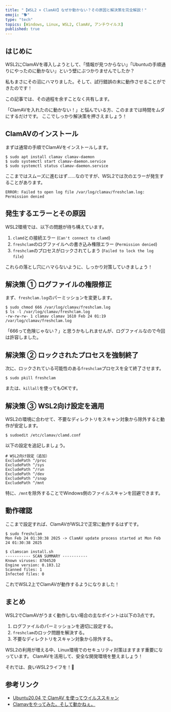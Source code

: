 ```yaml
---
title: "【WSL2 × ClamAV】なぜか動かない？その原因と解決策を完全解説！"
emoji: "🐕"
type: "tech"
topics: [Windows, Linux, WSL2, ClamAV, アンチウイルス]
published: true
---
```

## はじめに

WSL2にClamAVを導入しようとして、「情報が見つからない」「Ubuntuの手順通りにやったのに動かない」という壁にぶつかりませんでしたか？

私もまさにその沼にハマりました。そして、試行錯誤の末に動作させることができたのです！

この記事では、その過程を余すことなく共有します。

「ClamAVを入れたのに動かない！」と悩んでいる方、このままでは時間をムダにするだけです。
ここでしっかり解決策を押さえましょう！

## ClamAVのインストール

まずは通常の手順でClamAVをインストールします。

```shell-session
$ sudo apt install clamav clamav-daemon
$ sudo systemctl start clamav-daemon.service
$ sudo systemctl status clamav-daemon.service
```

ここまではスムーズに進むはず……なのですが、WSL2では次のエラーが発生することがあります。

```shell-session
ERROR: Failed to open log file /var/log/clamav/freshclam.log: Permission denied
```

## 発生するエラーとその原因

WSL2環境では、以下の問題が待ち構えています。

1. `clamd`との接続エラー (`Can't connect to clamd`)
2. `freshclam`のログファイルへの書き込み権限エラー (`Permission denied`)
3. `freshclam`のプロセスがロックされてしまう (`Failed to lock the log file`)

これらの落とし穴にハマらないように、しっかり対策していきましょう！

## 解決策 ① ログファイルの権限修正

まず、`freshclam.log`のパーミッションを変更します。

```shell-session
$ sudo chmod 666 /var/log/clamav/freshclam.log
$ ls -l /var/log/clamav/freshclam.log
-rw-rw-rw- 1 clamav clamav 1610 Feb 24 01:19 /var/log/clamav/freshclam.log
```

「666って危険じゃない？」と思うかもしれませんが、ログファイルなので今回は許容しました。

## 解決策 ② ロックされたプロセスを強制終了

次に、ロックされている可能性のある`freshclam`プロセスを全て終了させます。

```shell-session
$ sudo pkill freshclam
```

または、`killall`を使ってもOKです。

## 解決策 ③ WSL2向け設定を適用

WSL2の環境に合わせて、不要なディレクトリをスキャン対象から除外すると動作が安定します。

```shell-session
$ sudoedit /etc/clamav/clamd.conf
```

以下の設定を追記しましょう。

```shell-session
# WSL2向け設定（追加）
ExcludePath ^/proc
ExcludePath ^/sys
ExcludePath ^/run
ExcludePath ^/dev
ExcludePath ^/snap
ExcludePath ^/mnt
```

特に、`/mnt`を除外することでWindows側のファイルスキャンを回避できます。

## 動作確認

ここまで設定すれば、ClamAVがWSL2で正常に動作するはずです。

```shell-session
$ sudo freshclam
Mon Feb 24 01:30:38 2025 -> ClamAV update process started at Mon Feb 24 01:30:38 2025
```

```shell-session
$ clamscan install.sh
----------- SCAN SUMMARY -----------
Known viruses: 8704520
Engine version: 0.103.12
Scanned files: 1
Infected files: 0
```

これでWSL2上でClamAVが動作するようになりました！

## まとめ

WSL2でClamAVがうまく動作しない場合の主なポイントは以下の3点です。

1. ログファイルのパーミッションを適切に設定する。
2. `freshclam`のロック問題を解決する。
3. 不要なディレクトリをスキャン対象から除外する。

WSL2の利用が増える中、Linux環境でのセキュリティ対策はますます重要になっています。
ClamAVを活用して、安全な開発環境を整えましょう！

それでは、良いWSL2ライフを！🎉

## 参考リンク

- [Ubuntu20.04 で ClamAV を使ってウイルススキャン](https://qiita.com/kannkyo/items/1cc32231afad88c11d8e)
- [Clamavをやってみた。そして動かねぇ。](https://www.blog.slow-fire.net/2021/12/13/clamav%E3%82%92%E3%82%84%E3%81%A3%E3%81%A6%E3%81%BF%E3%81%9F%E3%80%82%E3%81%9D%E3%81%97%E3%81%A6%E5%8B%95%E3%81%8B%E3%81%AD%E3%81%87%E3%80%82/)

